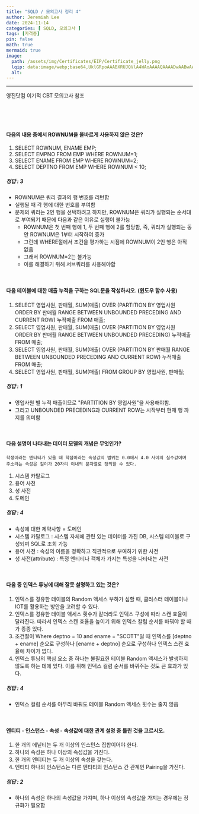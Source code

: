 ```yaml
---
title: "SQLD / 모의고사 정리 4"
author: Jeremiah Lee
date: 2024-11-14
categories: [ SQLD, 모의고사 ]
tags: [자격증]
pin: false
math: true
mermaid: true
image: 
  path: /assets/img/Certificates/EIP/Certificate_jelly.png
  lqip: data:image/webp;base64,UklGRpoAAABXRUJQVlA4WAoAAAAQAAAADwAABwAAQUxQSDIAAAARL0AmbZurmr57yyIiqE8oiG0bejIYEQTgqiDA9vqnsUSI6H+oAERp2HZ65qP/VIAWAFZQOCBCAAAA8AEAnQEqEAAIAAVAfCWkAALp8sF8rgRgAP7o9FDvMCkMde9PK7euH5M1m6VWoDXf2FkP3BqV0ZYbO6NA/VFIAAAA
  alt: 
---
```

***

영진닷컴 이기적 CBT 모의고사 참조

<br>
<br>
<br>

#### 다음의 내용 중에서 ROWNUM을 올바르게 사용하지 않은 것은?

1. SELECT ROWNUM, ENAME EMP;
2. SELECT EMPNO FROM EMP WHERE ROWNUM=1;
3. SELECT ENAME FROM EMP WHERE ROWNUM=2;
4. SELECT DEPTNO FROM EMP WHERE ROWNUM < 10;

##### 정답 : 3
  - ROWNUM은 쿼리 결과의 행 번호를 리턴함
  - 실행될 때 각 행에 대한 번호를 부여함
  - 문제의 쿼리는 2인 행을 선택하려고 하지만, ROWNUM은 쿼리가 실행되는 순서대로 부여되기 때문에 다음과 같은 이유로 실행이 불가능
    - ROWNUM은 첫 번째 행에 1, 두 번째 행에 2를 할당함, 즉, 쿼리가 실행되는 동안 ROWNUM은 1부터 시작하여 증가
    - 그런데 WHERE절에서 조건을 평가하는 시점에 ROWNUM이 2인 행은 아직 없음
    - 그래서 ROWNUM=2는 불가능
    - 이를 해결하기 위해 서브쿼리를 사용해야함

<br>

#### 다음 테이블에 대한 매출 누적을 구하는 SQL문을 작성하시오. (윈도우 함수 사용)

1. SELECT 영업사원, 판매월, SUM(매출) OVER (PARTITION BY 영업사원 ORDER BY 판매월 RANGE BETWEEN UNBOUNDED PRECEDING AND CURRENT ROW) 누적매출 FROM 매출;
2. SELECT 영업사원, 판매월, SUM(매출) OVER (PARTITION BY 영업사원 ORDER BY 판매월 RANGE BETWEEN UNBOUNDED PRECEDING) 누적매출 FROM 매출;
3. SELECT 영업사원, 판매월, SUM(매출) OVER (PARTITION BY 판매월 RANGE BETWEEN UNBOUNDED PRECEDING AND CURRENT ROW) 누적매출 FROM 매출;
4. SELECT 영업사원, 판매월, SUM(매출) FROM GROUP BY 영업사원, 판매월;

##### 정답 : 1
  - 영업사원 별 누적 매출이므로 "PARTITION BY 영업사원"을 사용해야함.
  - 그리고 UNBOUNDED PRECEDING과 CURRENT ROW는 시작부터 현재 행 까지를 의미함

<br>

#### 다음 설명이 나타내는 데이터 모델의 개념은 무엇인가?

```
학생이라는 엔티티가 있을 때 학점이라는 속성값의 범위는 0.0에서 4.0 사이의 실수값이며 
주소라는 속성은 길이가 20자리 이내의 문자열로 정의할 수 있다.
```

1. 시스템 카탈로그
2. 용어 사전
3. 성 사전
4. 도메인

##### 정답 : 4
  - 속성에 대한 제약사항 = 도메인
  - 시스템 카탈로그 : 시스템 자체에 관련 있는 데이터를 가진 DB, 시스템 테이블로 구성되며 SQL로 조회 가능
  - 용어 사전 : 속성의 이름을 정확하고 직관적으로 부여하기 위한 사전
  - 성 사전(attribute) : 특정 엔티티나 객체가 가지는 특성을 나타내는 사전

<br>

#### 다음 중 인덱스 튜닝에 대해 잘못 설명하고 있는 것은?

1. 인덱스를 경유한 테이블의 Random 액세스 부하가 심할 때, 클러스터 테이블이나 IOT를 활용하는 방안을 고려할 수 있다.
2. 인덱스를 경유한 테이블 액세스 횟수가 같더라도 인덱스 구성에 따라 스캔 효율이 달라진다. 따라서 인덱스 스캔 효율을 높이기 위해 인덱스 칼럼 순서를 바꿔야 할 때가 종종 있다.
3. 조건절이 Where deptno = 10 and ename = "SCOTT"일 때 인덱스를 [deptno + ename] 순으로 구성하나 [ename + deptno] 순으로 구성하나 인덱스 스캔 효율에 차이가 없다.
4. 인덱스 튜닝의 핵심 요소 중 하나는 불필요한 테이블 Random 액세스가 발생하지 않도록 하는 데에 있다. 이를 위해 인덱스 컬럼 순서를 바꿔주는 것도 큰 효과가 있다.

##### 정답 : 4
  - 인덱스 컬럼 순서를 아무리 바꿔도 테이블 Random 액세스 횟수는 줄지 않음

<br>

#### 엔티티 - 인스턴스 - 속성 - 속성값에 대한 관계 설명 중 틀린 것을 고르시오.

1. 한 개의 에닡티는 두 개 이상의 인스턴스 집합이어야 한다.
2. 하나의 속성은 하나 이상의 속성값을 가진다.
3. 한 개의 엔티티는 두 개 이상의 속성을 갖는다.
4. 엔티티 하나의 인스턴스는 다른 엔티티의 인스턴스 간 관계인 Pairing을 가진다.

##### 정답 : 2
  - 하나의 속성은 하나의 속성값을 가지며, 하나 이상의 속성값을 가지는 경우에는 정규화가 필요함
